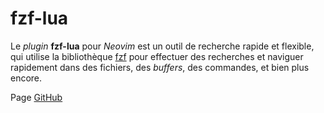 # fzf-lua

Le *plugin* **fzf-lua** pour *Neovim* est un outil de recherche rapide et flexible, qui utilise la bibliothèque [fzf](https://github.com/junegunn/fzf) pour effectuer des recherches et naviguer rapidement dans des fichiers, des *buffers*, des commandes, et bien plus encore.

Page [GitHub](https://github.com/ibhagwan/fzf-lua)

